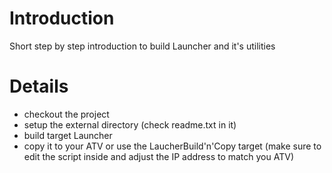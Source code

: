 # Introduction #

Short step by step introduction to build Launcher and it's utilities

# Details #

  * checkout the project
  * setup the external directory (check readme.txt in it)
  * build target Launcher
  * copy it to your ATV or use the LaucherBuild'n'Copy target (make sure to edit the script inside and adjust the IP address to match you ATV)